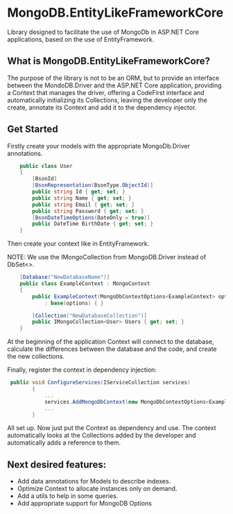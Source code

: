 # MongoDB.EntityLikeFrameworkCore
Library designed to facilitate the use of MongoDb in ASP.NET Core applications, based on the use of EntityFramework.


## What is MongoDB.EntityLikeFrameworkCore?
The purpose of the library is not to be an ORM, but to provide an interface between the MondoDB.Driver and the ASP.NET Core application, providing a Context that manages the driver, offering a CodeFirst interface and automatically initializing its Collections, leaving the developer only the create, annotate its Context and add it to the dependency injector.

## Get Started

Firstly create your models with the appropriate MongoDb.Driver annotations.

```cs
    public class User
    {
        [BsonId]
        [BsonRepresentation(BsonType.ObjectId)]
        public string Id { get; set; }
        public string Name { get; set; }
        public string Email { get; set; }
        public string Password { get; set; }
        [BsonDateTimeOptions(DateOnly = true)]
        public DateTime BirthDate { get; set; }
    }
```

Then create your context like in EntityFramework.

NOTE: We use the IMongoCollection from MongoDB.Driver instead of DbSet<>.

```cs
    [Database("NewDatabaseName")]
    public class ExampleContext : MongoContext
    {
        public ExampleContext(MongoDbContextOptions<ExampleContext> options)
            : base(options) { }

        [Collection("NewDatabaseCollection")]
        public IMongoCollection<User> Users { get; set; }
    }
```

At the beginning of the application Context will connect to the database, calculate the differences between the database and the code, and create the new collections.

Finally, register the context in dependency injection:

```cs
 public void ConfigureServices(IServiceCollection services)
        {
            ...
            services.AddMongoDbContext(new MongoDbContextOptions<ExampleContext>("MONGODBCONNECTIONSTRING"));
            ...
        }
```

All set up.
Now just put the Context as dependency and use. The context automatically looks at the Collections added by the developer and automatically adds a reference to them.

## Next desired features:

* Add data annotations for Models to describe indexes.
* Optimize Context to allocate instances only on demand.
* Add a utils to help in some queries.
* Add appropriate support for MongoDB Options

